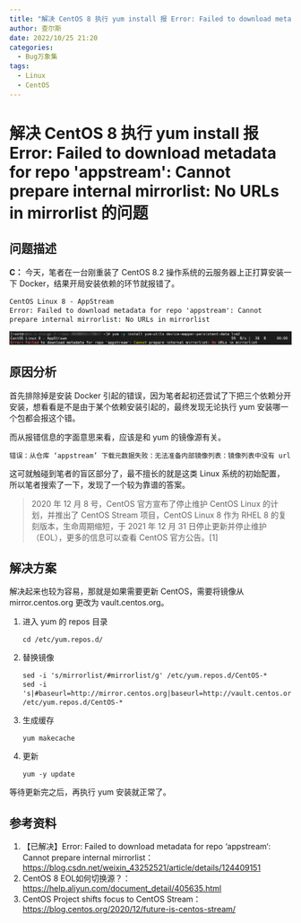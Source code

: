 ```yaml
---
title: "解决 CentOS 8 执行 yum install 报 Error: Failed to download metadata for repo 'appstream': Cannot prepare internal mirrorlist: No URLs in mirrorlist 的问题"
author: 查尔斯
date: 2022/10/25 21:20
categories:
  - Bug万象集
tags:
  - Linux
  - CentOS
---
```


# 解决 CentOS 8 执行 yum install 报 Error: Failed to download metadata for repo 'appstream': Cannot prepare internal mirrorlist: No URLs in mirrorlist 的问题

## 问题描述

**C：** 今天，笔者在一台刚重装了 CentOS 8.2 操作系统的云服务器上正打算安装一下 Docker，结果开局安装依赖的环节就报错了。

```
CentOS Linux 8 - AppStream
Error: Failed to download metadata for repo 'appstream': Cannot prepare internal mirrorlist: No URLs in mirrorlist
```

![202210252119166](../../../../../public/img/2022/10/25/202210252119166.png)

<!-- more -->

## 原因分析

首先排除掉是安装 Docker 引起的错误，因为笔者起初还尝试了下把三个依赖分开安装，想看看是不是由于某个依赖安装引起的，最终发现无论执行 yum 安装哪一个包都会报这个错。

而从报错信息的字面意思来看，应该是和 yum 的镜像源有关。

```
错误：从仓库 ‘appstream’ 下载元数据失败：无法准备内部镜像列表：镜像列表中没有 url
```

这可就触碰到笔者的盲区部分了，最不擅长的就是这类 Linux 系统的初始配置，所以笔者搜索了一下，发现了一个较为靠谱的答案。

> 2020 年 12 月 8 号，CentOS 官方宣布了停止维护 CentOS Linux 的计划，并推出了 CentOS Stream 项目，CentOS Linux 8 作为 RHEL 8 的复刻版本，生命周期缩短，于 2021 年 12 月 31 日停止更新并停止维护（EOL），更多的信息可以查看 CentOS 官方公告。[1]

## 解决方案

解决起来也较为容易，那就是如果需要更新 CentOS，需要将镜像从 mirror.centos.org 更改为 vault.centos.org。

1. 进入 yum 的 repos 目录

   ```shell
   cd /etc/yum.repos.d/
   ```

2. 替换镜像

   ```shell
   sed -i 's/mirrorlist/#mirrorlist/g' /etc/yum.repos.d/CentOS-*
   sed -i 's|#baseurl=http://mirror.centos.org|baseurl=http://vault.centos.org|g' /etc/yum.repos.d/CentOS-*
   ```

3. 生成缓存

   ```shell
   yum makecache
   ```

4. 更新

   ```shell
   yum -y update
   ```

等待更新完之后，再执行 yum 安装就正常了。

## 参考资料

1. 【已解决】Error: Failed to download metadata for repo ‘appstream‘: Cannot prepare internal mirrorlist：https://blog.csdn.net/weixin_43252521/article/details/124409151
1. CentOS 8 EOL如何切换源？：https://help.aliyun.com/document_detail/405635.html
1. CentOS Project shifts focus to CentOS Stream：https://blog.centos.org/2020/12/future-is-centos-stream/
